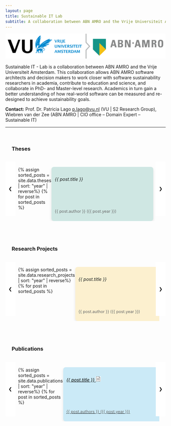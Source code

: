 ```yaml
---
layout: page
title: Sustainable IT Lab
subtitle: A collaboration between ABN AMRO and the Vrije Universiteit Amsterdam
---
```


![image](/assets/img/lab-screenshots/vu-abn.png)


Sustainable IT - Lab is a collaboration between ABN AMRO and the Vrije Universiteit Amsterdam. This collaboration allows ABN AMRO software architects and decision makers to work closer with software sustainability researchers in academia, contribute to education and science, and collaborate in PhD- and Master-level research. Academics in turn gain a better understanding of how real-world software can be measured and re-designed to achieve sustainability goals.

**Contact:**
Prof. Dr. Patricia Lago p.lago@vu.nl (VU | S2 Research Group), Wiebren van der Zee (ABN AMRO | CIO office – Domain Expert – Sustainable IT)

_____

 <div class="container">
<h3>Theses</h3><br>
        <button class="scroll-button scroll-left" onclick="scrollLefty('thesis')">&#10094;</button>
        <ul class="post-list" id="thesis">
            {% assign sorted_posts = site.data.theses | sort: "year" | reverse%}
            {% for post in sorted_posts %}
            <li class="post">
                <!-- <img src="{{ post.thumbnail-img }}" alt="{{ post.title }}"> -->
                    <div class= "thesis tile">
                        <h6>{{ post.title }}</h6>
                        <p>{{ post.author }} ({{ post.year }})</p>
                    </div>
            </li>
            {% endfor %}
        </ul>
        <button class="scroll-button scroll-right" onclick="scrollRight('thesis')">&#10095;</button>
    </div>
<div class="container">
<h3>Research Projects</h3><br>
        <button class="scroll-button scroll-left" onclick="scrollLefty('rps')">&#10094;</button>
        <ul class="post-list" id="rps">
            {% assign sorted_posts = site.data.research_projects | sort: "year" | reverse%}
            {% for post in sorted_posts %}
            <li class="post">
                <!-- <img src="{{ post.thumbnail-img }}" alt="{{ post.title }}"> -->
                    <div class= "rp tile">
                        <h6>{{ post.title }}</h6>
                        <p>{{ post.author }} ({{ post.year }}) </p>
                    </div>
            </li>
            {% endfor %}
        </ul>
        <button class="scroll-button scroll-right" onclick="scrollRight('rps')">&#10095;</button>
    </div>

 <div class="container">
        <h3>Publications</h3><br>
        <button class="scroll-button scroll-left" onclick="scrollLefty('pubs')">&#10094;</button>
        <ul class="post-list" id="pubs">
            {% assign sorted_posts = site.data.publications | sort: "year" | reverse%}
            {% for post in sorted_posts %}
            <li class="post">
                <a href="{{ post.url }}">
                <!-- <img src="{{ post.thumbnail-img }}" alt="{{ post.title }}"> -->
                    <div class= "pubs tile">
                        <h6>{{ post.title }} <img src="/assets/img/file.png" alt="Publication" style="width:auto; height:16px;"></h6>
                        <p>{{ post.authors }} ({{ post.year }}) </p>
                    </div>
                </a>
            </li>
            {% endfor %}
        </ul>
        <button class="scroll-button scroll-right" onclick="scrollRight('pubs')">&#10095;</button>
    </div>

<script>
    function scrollLefty(id) {
        const postList = document.getElementById(id);
        postList.scrollBy({
            top: 0,
            left: -200, // Scroll left by 200px
            behavior: 'smooth'
        });
    }

    function scrollRight(id) {
        const postList = document.getElementById(id);
        postList.scrollBy({
            top: 0,
            left: 200, // Scroll right by 200px
            behavior: 'smooth'
        });
    }
</script>
<style>

    .container {
            max-width: 1200px;
            margin: 0 auto;
            padding: 20px;
            position: relative; /* Relative positioning for scroll buttons */
        }
        .post-list {
            display: flex;
            flex-wrap: nowrap; /* Prevent items from wrapping */
            list-style: none;
              gap: 1px; /* Add space between items */
            scroll-behavior: smooth; /* Smooth scrolling */
            padding-left: 20px; /* Space for the scroll buttons */
            padding-right: 15px; /* Space for the scroll buttons */
            overflow-x: auto;
            /* Hide scrollbar on WebKit browsers (Chrome, Safari) */
            -webkit-overflow-scrolling: touch;
            scrollbar-width: none; /* Firefox */

        }
        .post {
            margin-right: 10px
        }
        .post:hover {
            transform: translateY(-2px);
        }
        .post img {
            width: 100%;
            height: 100%; /* Set height to 100% to fill the container */
            object-fit: cover; /* Ensure the image covers the space */
        }
        .post-title {
            width: 100%;
            height: 100%; /* Set height to 100% to fill the container */
            position: absolute; /* Position title over the image */
            bottom: 0px; /* Position title closer to the bottom */
            color: white;
            text-align: top;
            text-decoration: none; 
            font-size: x-large;
            padding: 5px 10px;
        }
        .cocktail-post-title{
            background-color: rgba(0, 29, 69, 0.4); /* Semi-transparent background for readability */
        }
        .lecture-post-title{
            background-color: rgba(0, 71, 65, 0.7); /* Semi-transparent background for readability */
        }
        .other-post-title{
            background-color: rgba(0, 0, 0, 0.5); /* Semi-transparent background for readability */
        }
        .post-date {
            width: 100%;
            height: 20%; /* Set height to 100% to fill the container */
            position: absolute; /* Position title over the image */
            bottom: 0px; /* Position title closer to the bottom */
            color: white;
            background-color: rgba(1, 27, 43, 0.5); /* Semi-transparent background for readability */
            text-align: bottom;
            text-decoration: none; 
            font-size: large;
            padding: 5px 0 0 10px;
        }
        .scroll-button {
            position: absolute;
            top: 30%; /* Center vertically */
            height: 170px;
            /* background-color: rgba(0, 110, 185, 0.5); */
            background-color: rgba(255, 255, 255, 1);
            color: black;
            border: none;
            padding: 10px;
            cursor: pointer;
            /* border-radius: 5px; */
            z-index: 1; /* Ensure buttons are above other elements */
            }
        .scroll-left {
            left: 0;
        }
        .scroll-right {
            right: 0;
        }

        .tile-container {
            display: flex;                /* Use flexbox for horizontal layout */
            gap: 20px;                   /* Space between tiles */
            overflow-x: none;            /* Enable horizontal scrolling */
            max-width: 100%;             /* Ensure container fits within screen width */
            padding-bottom: 10px;        /* Space for scrollbar */
            margin-bottom: 30px;         /* Space below the container */
        }

        .tile {
            border-radius: 8px;
            box-shadow: 0 4px 8px rgba(0, 0, 0, 0.1);
            width: 300px;                /* Fixed width for tiles */
            height: 150px;               /* Fixed height for tiles */
            padding: 10px;               /* Inner padding */
            text-align: left;            /* Text alignment */
            display: flex;               /* Flexbox for inner content */
            flex-direction: column;      /* Arrange content vertically */
            flex-shrink: 0;              /* Prevent shrinking */
        }

        .thesis {
            background-color: rgba(22, 140, 119, .2);  /* Color for thesis tiles */
        }

        .rp {
            background-color: rgba(242, 187, 22, .2);   /* Color for research project tiles */
        }
        .pubs {
            background-color: rgba(4, 157, 217, .2)
        }
        /* .pubs h6{
            text-decoration: underline;
        } */
        .tile h3 {
            font-size: 1.1em;            /* Title font size */
            color: #333;                 /* Title color */
            margin: 0;                   /* Remove default margin */
        }

        .tile p {
            font-size: 0.9em;            /* Author and year font size */
            color: #666;                 /* Author and year color */
            margin-top: auto;            /* Push to bottom of tile */
        }
       
       .post a{
        color: #000;
       }
       
        
        
    </style>
